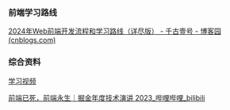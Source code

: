 ### 前端学习路线

[2024年Web前端开发流程和学习路线（详尽版） - 千古壹号 - 博客园 (cnblogs.com)](https://www.cnblogs.com/qianguyihao/p/16370961.html)



### 综合资料

 [学习视频](https://www.icourse163.org/learn/BFU-1003382003?tid=1467148606#/learn/content?type=detail&id=1247919043&sm=1)

[前端已死，前端永生｜掘金年度技术演讲 2023_哔哩哔哩_bilibili](https://www.bilibili.com/video/BV1uz421d7Ch/?spm_id_from=333.1007.tianma.1-2-2.click&vd_source=52cd9a9deff2e511c87ff028e3bb01d2)